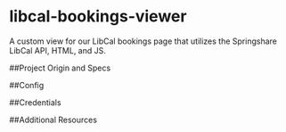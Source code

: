 # libcal-bookings-viewer
A custom view for our LibCal bookings page that utilizes the Springshare LibCal API, HTML, and JS.

##Project Origin and Specs

##Config

##Credentials

##Additional Resources
